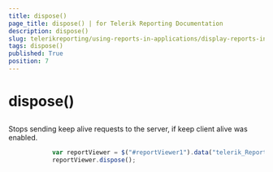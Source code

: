 ```yaml
---
title: dispose()
page_title: dispose() | for Telerik Reporting Documentation
description: dispose()
slug: telerikreporting/using-reports-in-applications/display-reports-in-applications/web-application/html5-report-viewer/api-reference/reportviewer/methods/dispose()
tags: dispose()
published: True
position: 7
---
```


# dispose()



## 

Stops sending keep alive requests to the server, if keep client alive was enabled.         

	
````js
            var reportViewer = $("#reportViewer1").data("telerik_ReportViewer");
            reportViewer.dispose();
````

